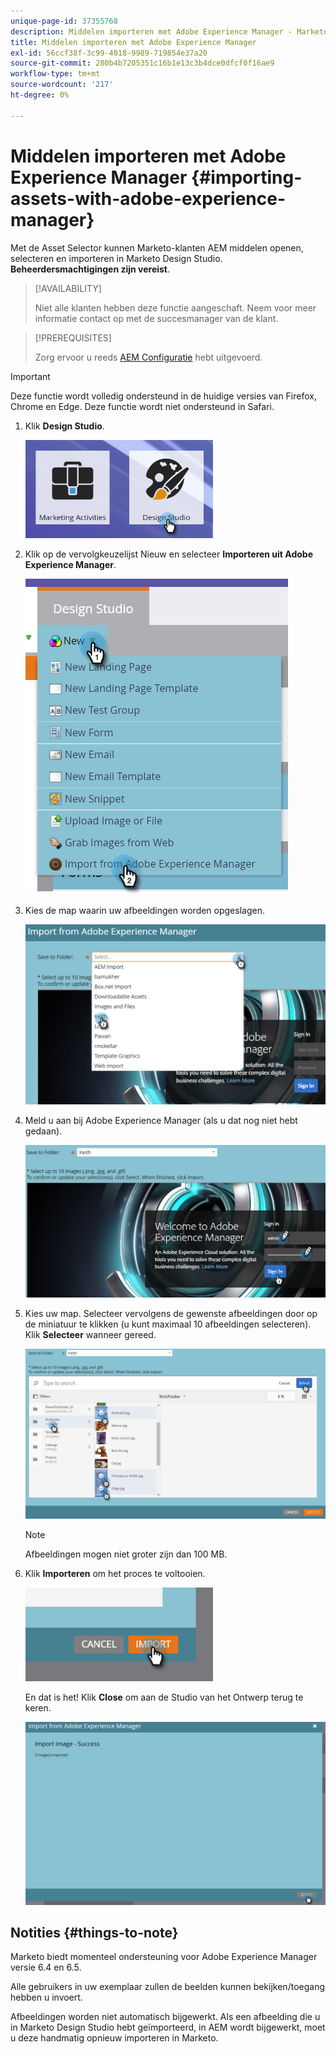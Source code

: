 ```yaml
---
unique-page-id: 37355768
description: Middelen importeren met Adobe Experience Manager - Marketo Docs - Productdocumentatie
title: Middelen importeren met Adobe Experience Manager
exl-id: 56ccf38f-3c99-4018-9989-719854e37a20
source-git-commit: 280b4b7205351c16b1e13c3b4dce0dfcf0f16ae9
workflow-type: tm+mt
source-wordcount: '217'
ht-degree: 0%

---
```


# Middelen importeren met Adobe Experience Manager {#importing-assets-with-adobe-experience-manager}

Met de Asset Selector kunnen Marketo-klanten AEM middelen openen, selecteren en importeren in Marketo Design Studio. **Beheerdersmachtigingen zijn vereist**.

>[!AVAILABILITY]
>
>Niet alle klanten hebben deze functie aangeschaft. Neem voor meer informatie contact op met de succesmanager van de klant.

>[!PREREQUISITES]
>
>Zorg ervoor u reeds [AEM Configuratie](/help/marketo/product-docs/core-marketo-concepts/miscellaneous/configuring-adobe-experience-manager-integration.md) hebt uitgevoerd.

>[!IMPORTANT]
>
>Deze functie wordt volledig ondersteund in de huidige versies van Firefox, Chrome en Edge. Deze functie wordt niet ondersteund in Safari.

1. Klik **Design Studio**.

   ![](assets/one-1.png)

1. Klik op de vervolgkeuzelijst Nieuw en selecteer **Importeren uit Adobe Experience Manager**.

   ![](assets/two-1.png)

1. Kies de map waarin uw afbeeldingen worden opgeslagen.

   ![](assets/three-1.png)

1. Meld u aan bij Adobe Experience Manager (als u dat nog niet hebt gedaan).

   ![](assets/four-1.png)

1. Kies uw map. Selecteer vervolgens de gewenste afbeeldingen door op de miniatuur te klikken (u kunt maximaal 10 afbeeldingen selecteren). Klik **Selecteer** wanneer gereed.

   ![](assets/five.png)

   >[!NOTE]
   >
   >Afbeeldingen mogen niet groter zijn dan 100 MB.

1. Klik **Importeren** om het proces te voltooien.

   ![](assets/six-1.png)

   En dat is het! Klik **Close** om aan de Studio van het Ontwerp terug te keren.

   ![](assets/seven-1.png)

## Notities {#things-to-note}

Marketo biedt momenteel ondersteuning voor Adobe Experience Manager versie 6.4 en 6.5.

Alle gebruikers in uw exemplaar zullen de beelden kunnen bekijken/toegang hebben u invoert.

Afbeeldingen worden niet automatisch bijgewerkt. Als een afbeelding die u in Marketo Design Studio hebt geïmporteerd, in AEM wordt bijgewerkt, moet u deze handmatig opnieuw importeren in Marketo.
